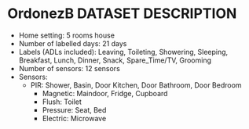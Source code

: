# OrdonezB DATASET DESCRIPTION

* Home setting: 5 rooms house
* Number of labelled days: 21 days
* Labels (ADLs included): Leaving, Toileting, Showering, Sleeping, Breakfast, Lunch, Dinner, Snack, Spare_Time/TV, Grooming
* Number of sensors: 12 sensors
* Sensors:
  * PIR: Shower, Basin, Door Kitchen, Door Bathroom, Door Bedroom
	* Magnetic: Maindoor, Fridge, Cupboard
	* Flush: Toilet
	* Pressure: Seat, Bed
	* Electric: Microwave 
